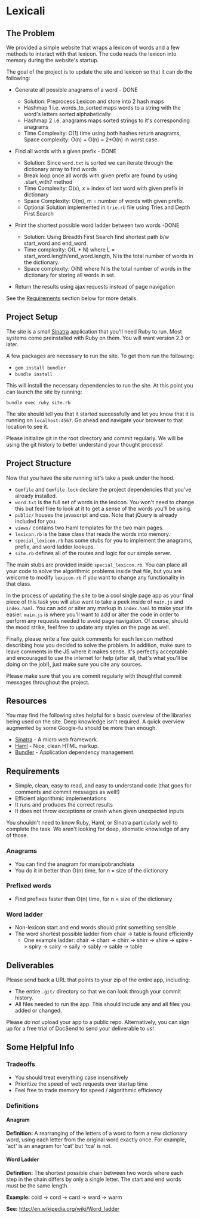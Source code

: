 # Lexicali

## The Problem

We provided a simple website that wraps a lexicon of words and a few methods to
interact with that lexicon.  The code reads the lexicon into memory during
the website's startup.

The goal of the project is to update the site and lexicon so that it can do the
following:

* Generate all possible anagrams of a word - DONE
    * Solution: Preprocess Lexicon and store into 2 hash maps
    * Hashmap 1 i.e. words_to_sorted maps words to a string with the word's letters sorted alphabetically
    * Hashmap 2 i.e. anagrams maps sorted strings to it's corresponding anagrams
    * Time Complexity: O(1) time using both hashes return anagrams, Space complexity: O(n) + O(n) = 2*O(n) in worst case.

* Find all words with a given prefix - DONE
    * Solution: Since `word.txt` is sorted we can iterate through the dictionary array to find words
    * Break loop once all words with given prefix are found by using .start_with? method
    * Time Complexity: O(x), x = index of last word with given prefix in dictionary
    * Space Complexity: O(m), m = number of words with given prefix.
    * Optional Solution implemented in `trie.rb` file using Tries and Depth First Search

* Print the shortest possible word ladder between two words -DONE
    * Solution: Using Breadth First Search find shortest path b/w start_word and end_word.
    * Time complexity: O(L * N) where L = start_word.length/end_word.length, N is the total number of words in the dictionary. 
    * Space complexity: O(N) where N is the total number of words in the dictionary for storing all words in set.

* Return the results using ajax requests instead of page navigation

See the [Requirements](#requirements) section below for more details.

## Project Setup

The site is a small [Sinatra](http://www.sinatrarb.com/) application that you'll
need Ruby to run.  Most systems come preinstalled with Ruby on them.  You will
want version 2.3 or later.

A few packages are necessary to run the site.  To get them run the following:

* `gem install bundler`
* `bundle install`

This will install the necessary dependencies to run the site.  At this point you
can launch the site by running:

`bundle exec ruby site.rb`

The site should tell you that it started successfully and let you know that it
is running on `localhost:4567`.  Go ahead and navigate your browser to that
location to see it.

Please initialize git in the root directory and commit regularly. We will be
using the git history to better understand your thought process!

## Project Structure

Now that you have the site running let's take a peek under the hood.

* `Gemfile` and `Gemfile.lock` declare the project dependencies that you've
already installed.
* `word.txt` is the full set of words in the lexicon.  You won't need to change
this but feel free to look at it to get a sense of the words you'll be using.
* `public/` houses the javascript and css.  Note that jQuery is already
included for you.
* `views/` contains two Haml templates for the two main pages.
* `lexicon.rb` is the base class that reads the words into memory.
* `special_lexicon.rb` has some stubs for you to implement the anagrams, prefix,
and word ladder lookups.
* `site.rb` defines all of the routes and logic for our simple server.

The main stubs are provided inside `special_lexicon.rb`. You can place
all your code to solve the algorithmic problems inside that file, but you are
welcome to modify `lexicon.rb` if you want to change any functionality in that
class.

In the process of updating the site to be a cool single page app as your final
piece of this task you will also want to take a peek inside of `main.js` and
`index.haml`.  You can add or alter any markup in `index.haml` to make your life
easier.  `main.js` is where you'll want to add or alter the code in order to
perform any requests needed to avoid page navigation.  Of course, should the
mood strike, feel free to update any styles on the page as well.

Finally, please  write a few quick comments for each lexicon method describing
how you decided to solve the problem.  In addition, make sure to leave comments
in the JS where it makes sense.  It's perfectly acceptable and encouraged to use
the internet for help (after all, that's what you'll be doing on the job!), just make
sure you cite any sources.

Please make sure that you are commit regularly with thoughtful commit messages throughout the project.

## Resources

You may find the following sites helpful for a basic overview of the libraries
being used on the site.  Deep knowledge isn't required.  A quick overview
augmented by some Google-fu should be more than enough.

* [Sinatra](http://www.sinatrarb.com/) - A micro web framework.
* [Haml](http://haml.info/tutorial.html) - Nice, clean HTML markup.
* [Bundler](http://bundler.io/) - Application dependency management.

## Requirements

* Simple, clean, easy to read, and easy to understand code (that goes for comments and commit messages as well!)
* Efficient algorithmic implementations
* It runs and produces the correct results
* It does not throw exceptions or crash when given unexpected inputs

You shouldn't need to know Ruby, Haml, or Sinatra particularly well to complete
the task.  We aren't looking for deep, idiomatic knowledge of any of those.

### Anagrams

* You can find the anagram for marsipobranchiata
* You do it in better than O(n) time, for n = size of the dictionary

### Prefixed words

* Find prefixes faster than O(n) time, for n = size of the dictionary

### Word ladder

* Non-lexicon start and end words should print something sensible
* The word shortest possible ladder from chair -> table is found efficiently
  * One example ladder: chair -> charr -> chirr -> shirr -> shire -> spire -> spiry -> sairy -> saily -> sably -> sable -> table

## Deliverables

Please send back a URL that points to your zip of the entire app, including:

* The entire `.git/` directory so that we can look through your commit history.
* All files needed to run the app. This should include any and all files you added or changed.

Please _do not_ upload your app to a public repo. Alternatively, you can sign up for a free trial of DocSend to send your deliverable to us!

## Some Helpful Info

### Tradeoffs

* You should treat everything case insensitively
* Prioritize the speed of web requests over startup time
* Feel free to trade memory for speed / algorithmic efficiency

### Definitions

#### Anagram
**Definition:** A rearranging of the letters of a word to form a new dictionary word,
using each letter from the original word exactly once. For example, 'act' is an
anagram for 'cat' but 'tca' is not.

#### Word Ladder
**Definition:** The shortest possible chain between two words where each step in
the chain differs by only a single letter. The start and end words must be the
same length.

**Example:** cold -> cord -> card -> ward -> warm

**See:** http://en.wikipedia.org/wiki/Word_ladder
